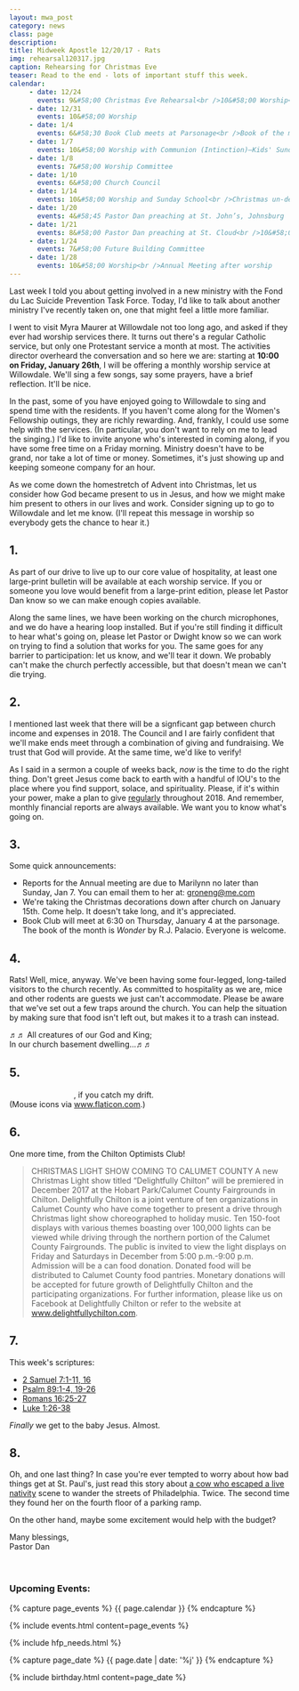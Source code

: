 ```yaml
---
layout: mwa_post
category: news
class: page
description:
title: Midweek Apostle 12/20/17 - Rats
img: rehearsal120317.jpg
caption: Rehearsing for Christmas Eve
teaser: Read to the end - lots of important stuff this week.
calendar: 
     - date: 12/24
       events: 9&#58;00 Christmas Eve Rehearsal<br />10&#58;00 Worship<br />Last Sunday in Advent<br />7&#58;00 Christmas Eve Service
     - date: 12/31
       events: 10&#58;00 Worship
     - date: 1/4
       events: 6&#58;30 Book Club meets at Parsonage<br />Book of the month: <em>Wonder</em> by R.J. Palacio
     - date: 1/7
       events: 10&#58;00 Worship with Communion (Intinction)—Kids' Sunday<br />Epiphany Sunday<br />Annual Reports due to Marilyn Groneng <a href="mailto:groneng@me.com">groneng@me.com</a>
     - date: 1/8
       events: 7&#58;00 Worship Committee
     - date: 1/10
       events: 6&#58;00 Church Council
     - date: 1/14
       events: 10&#58;00 Worship and Sunday School<br />Christmas un-decorating after worship
     - date: 1/20
       events: 4&#58;45 Pastor Dan preaching at St. John’s, Johnsburg
     - date: 1/21
       events: 8&#58;00 Pastor Dan preaching at St. Cloud<br />10&#58;00 Worship with Communion (Table)<br />Noisy Sunday!<br />Father Gary preaching<br />Potluck after worship
     - date: 1/24
       events: 7&#58;00 Future Building Committee
     - date: 1/28
       events: 10&#58;00 Worship<br />Annual Meeting after worship
---
```


Last week I told you about getting involved in a new ministry with the Fond du Lac Suicide Prevention Task Force. Today, I'd like to talk about another ministry I've recently taken on, one that might feel a little more familiar.

I went to visit Myra Maurer at Willowdale not too long ago, and asked if they ever had worship services there. It turns out there's a regular Catholic service, but only one Protestant service a month at most. The activities director overheard the conversation and so here we are: starting at <strong>10:00 on Friday, January 26th</strong>, I will be offering a monthly worship service at Willowdale. We'll sing a few songs, say some prayers, have a brief reflection. It'll be nice.

In the past, some of you have enjoyed going to Willowdale to sing and spend time with the residents. If you haven't come along for the Women's Fellowship outings, they are richly rewarding. And, frankly, I could use some help with the services. (In particular, you don't want to rely on me to lead the singing.) I'd like to invite anyone who's interested in coming along, if you have some free time on a Friday morning. Ministry doesn't have to be grand, nor take a lot of time or money. Sometimes, it's just showing up and keeping someone company for an hour.

As we come down the homestretch of Advent into Christmas, let us consider how God became present to us in Jesus, and how we might make him present to others in our lives and work. Consider signing up to go to Willowdale and let me know. (I'll repeat this message in worship so everybody gets the chance to hear it.)

<!--more-->

## 1.

As part of our drive to live up to our core value of hospitality, at least one large-print bulletin will be available at each worship service. If you or someone you love would benefit from a large-print edition, please let Pastor Dan know so we can make enough copies available. 

Along the same lines, we have been working on the church microphones, and we do have a hearing loop installed. But if you're still finding it difficult to hear what's going on, please let Pastor or Dwight know so we can work on trying to find a solution that works for you. The same goes for any barrier to participation: let us know, and we'll tear it down. We probably can't make the church perfectly accessible, but that doesn't mean we can't die trying.

## 2.

I mentioned last week that there will be a signficant gap between church income and expenses in 2018. The Council and I are fairly confident that we'll make ends meet through a combination of giving and fundraising. We trust that God will provide. At the same time, we'd like to verify!

As I said in a sermon a couple of weeks back, <em>now</em> is the time to do the right thing. Don't greet Jesus come back to earth with a handful of IOU's to the place where you find support, solace, and spirituality. Please, if it's within your power, make a plan to give <u>regularly</u> throughout 2018. And remember, monthly financial reports are always available. We want you to know what's going on.

## 3.

Some quick announcements:

<ul>
  <li>Reports for the Annual meeting are due to Marilynn no later than Sunday, Jan 7. You can email them to her at: <a href="mailto:groneng@me.com">groneng@me.com</a></li>
  <li>We're taking the Christmas decorations down after church on January 15th. Come help. It doesn't take long, and it's appreciated.</li>
  <li>Book Club will meet at 6:30 on Thursday, January 4 at the parsonage. The book of the month is <em>Wonder</em> by R.J. Palacio. Everyone is welcome.</li>
</ul>

## 4.

Rats! Well, mice, anyway. We've been having some four-legged, long-tailed visitors to the church recently. As committed to hospitality as we are, mice and other rodents are guests we just can't accommodate. Please be aware that we've set out a few traps around the church. You can help the situation by making sure that food isn't left out, but makes it to a trash can instead.

&#9836;&#9836; All creatures of our God and King;<br />
In our church basement dwelling...&#9836;&#9836;

## 5.

<img src="/img/mouse.svg" width="16px">
<img src="/img/mouse.svg" width="16px">
<img src="/img/mouse.svg" width="16px">
<img src="/img/mouse.svg" width="16px">
<img src="/img/mouse.svg" width="16px">
<img src="/img/mouse.svg" width="16px">, if you catch my drift.<br />(Mouse icons via <a href="https://www.flaticon.com/" title="Flaticon">www.flaticon.com</a>.)

## 6.

One more time, from the Chilton Optimists Club!
<blockquote>
CHRISTMAS LIGHT SHOW COMING TO CALUMET COUNTY
A new Christmas Light show titled “Delightfully Chilton” will be premiered in December 2017 at the Hobart Park/Calumet County Fairgrounds in Chilton. Delightfully Chilton is a joint venture of ten organizations in Calumet County who have come together to present a drive through Christmas light show choreographed to holiday music. Ten 150-foot displays with various themes boasting over 100,000 lights can be viewed while driving through the northern portion of the Calumet County Fairgrounds. The public is invited to view the light displays on Friday and Saturdays in December from 5:00 p.m.-9:00 p.m. Admission will be a can food donation. Donated food will be distributed to Calumet County food pantries. Monetary donations will be accepted for future growth of Delightfully Chilton and the participating organizations. For further information, please like us on Facebook at Delightfully Chilton or refer to the website at <a href="http://www.delightfullychilton.com">www.delightfullychilton.com</a>.
</blockquote>

## 7.

This week's scriptures:

<ul>
  <li><a href="http://bible.oremus.org/?ql=380797868">2 Samuel 7:1-11, 16</a></li>
  <li><a href="http://bible.oremus.org/?ql=380797868">Psalm 89:1-4, 19-26</a></li>
  <li><a href="http://bible.oremus.org/?ql=380797868">Romans 16:25-27</a></li>
  <li><a href="http://bible.oremus.org/?ql=380797868">Luke 1:26-38</a></li>
</ul>

<em>Finally</em> we get to the baby Jesus. Almost.

## 8.

Oh, and one last thing? In case you're ever tempted to worry about how bad things get at St. Paul's, just read this story about <a href="http://time.com/5067713/cow-philadelphia-nativity-scene/">a cow who escaped a live nativity</a> scene to wander the streets of Philadelphia. Twice. The second time they found her on the fourth floor of a parking ramp.

On the other hand, maybe some excitement would help with the budget?

<div class="blessings">Many blessings,<br />
Pastor Dan</div>
<br />
<br />
<div class="after-box">

<h3>Upcoming Events:</h3>
{% capture page_events %}
{{ page.calendar }}
{% endcapture %}

{% include events.html content=page_events %}

{% include hfp_needs.html %}

{% capture page_date %}
{{ page.date | date: '%j' }}
{% endcapture %}

{% include birthday.html content=page_date %}

